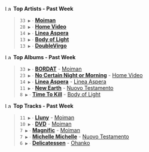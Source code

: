 <!--START_LASTFM_ARTISTS:{"period": "7day", "rows": 5}-->
<a href="https://last.fm" target="_blank"><img src="https://user-images.githubusercontent.com/17434202/215290617-e793598d-d7c9-428f-9975-156db1ba89cc.svg" alt="Last.fm Logo" width="18" height="13"/></a> **Top Artists - Past Week**

> `33 ▶️` ∙ **[Moiman](https://www.last.fm/music/Moiman)**<br/>
> `28 ▶️` ∙ **[Home Video](https://www.last.fm/music/Home+Video)**<br/>
> `14 ▶️` ∙ **[Linea Aspera](https://www.last.fm/music/Linea+Aspera)**<br/>
> `13 ▶️` ∙ **[Body of Light](https://www.last.fm/music/Body+of+Light)**<br/>
> `13 ▶️` ∙ **[DoubleVirgo](https://www.last.fm/music/DoubleVirgo)**<br/>
<!--END_LASTFM_ARTISTS-->

<!--START_LASTFM_ALBUMS:{"period": "7day", "rows": 5}-->
<a href="https://last.fm" target="_blank"><img src="https://user-images.githubusercontent.com/17434202/215290617-e793598d-d7c9-428f-9975-156db1ba89cc.svg" alt="Last.fm Logo" width="18" height="13"/></a> **Top Albums - Past Week**

> `33 ▶️` ∙ **[BORDAT](https://www.last.fm/music/Moiman/BORDAT)** - [Moiman](https://www.last.fm/music/Moiman)<br/>
> `23 ▶️` ∙ **[No Certain Night or Morning](https://www.last.fm/music/Home+Video/No+Certain+Night+or+Morning)** - [Home Video](https://www.last.fm/music/Home+Video)<br/>
> `14 ▶️` ∙ **[Linea Aspera](https://www.last.fm/music/Linea+Aspera/Linea+Aspera)** - [Linea Aspera](https://www.last.fm/music/Linea+Aspera)<br/>
> `11 ▶️` ∙ **[New Earth](https://www.last.fm/music/Nuovo+Testamento/New+Earth)** - [Nuovo Testamento](https://www.last.fm/music/Nuovo+Testamento)<br/>
> `8 ▶️` ∙ **[Time To Kill](https://www.last.fm/music/Body+of+Light/Time+To+Kill)** - [Body of Light](https://www.last.fm/music/Body+of+Light)<br/>
<!--END_LASTFM_ALBUMS-->

<!--START_LASTFM_TRACKS:{"period": "7day", "rows": 5}-->
<a href="https://last.fm" target="_blank"><img src="https://user-images.githubusercontent.com/17434202/215290617-e793598d-d7c9-428f-9975-156db1ba89cc.svg" alt="Last.fm Logo" width="18" height="13"/></a> **Top Tracks - Past Week**

> `11 ▶️` ∙ **[Lluny](https://www.last.fm/music/Moiman/_/Lluny)** - [Moiman](https://www.last.fm/music/Moiman)<br/>
> `10 ▶️` ∙ **[DVD](https://www.last.fm/music/Moiman/_/DVD)** - [Moiman](https://www.last.fm/music/Moiman)<br/>
> `7 ▶️` ∙ **[Magnífic](https://www.last.fm/music/Moiman/_/Magn%C3%ADfic)** - [Moiman](https://www.last.fm/music/Moiman)<br/>
> `7 ▶️` ∙ **[Michelle Michelle](https://www.last.fm/music/Nuovo+Testamento/_/Michelle+Michelle)** - [Nuovo Testamento](https://www.last.fm/music/Nuovo+Testamento)<br/>
> `6 ▶️` ∙ **[Delicatessen](https://www.last.fm/music/Ohanko/_/Delicatessen)** - [Ohanko](https://www.last.fm/music/Ohanko)<br/>
<!--END_LASTFM_TRACKS-->